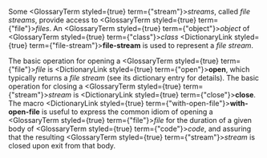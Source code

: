  



Some <GlossaryTerm styled={true} term={"stream"}><i>streams</i></GlossaryTerm>, called *file streams*, provide access to <GlossaryTerm styled={true} term={"file"}><i>files</i></GlossaryTerm>. An <GlossaryTerm styled={true} term={"object"}><i>object</i></GlossaryTerm> of <GlossaryTerm styled={true} term={"class"}><i>class</i></GlossaryTerm> <DictionaryLink styled={true} term={"file-stream"}><b>file-stream</b></DictionaryLink> is used to represent a *file stream*. 



The basic operation for opening a <GlossaryTerm styled={true} term={"file"}><i>file</i></GlossaryTerm> is <DictionaryLink styled={true} term={"open"}><b>open</b></DictionaryLink>, which typically returns a *file stream* (see its dictionary entry for details). The basic operation for closing a <GlossaryTerm styled={true} term={"stream"}><i>stream</i></GlossaryTerm> is <DictionaryLink styled={true} term={"close"}><b>close</b></DictionaryLink>. The macro <DictionaryLink styled={true} term={"with-open-file"}><b>with-open-file</b></DictionaryLink> is useful to express the common idiom of opening a <GlossaryTerm styled={true} term={"file"}><i>file</i></GlossaryTerm> for the duration of a given body of <GlossaryTerm styled={true} term={"code"}><i>code</i></GlossaryTerm>, and assuring that the resulting <GlossaryTerm styled={true} term={"stream"}><i>stream</i></GlossaryTerm> is closed upon exit from that body. 



